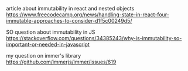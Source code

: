 
article about immutability in react and nested objects
https://www.freecodecamp.org/news/handling-state-in-react-four-immutable-approaches-to-consider-d1f5c00249d5/


SO question about immutability in JS
https://stackoverflow.com/questions/34385243/why-is-immutability-so-important-or-needed-in-javascript

my question on immer's library
https://github.com/immerjs/immer/issues/619

